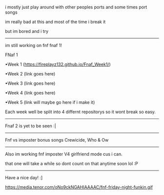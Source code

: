 i mostly just play around with other peoples ports and some times port songs

im really bad at this and most of the time i break it

but im bored and i try
_________________________________________________________________________________________________________________
im still working on fnf fnaf 1!

FNaf 1

•Week 1 (https://fireplayz132.github.io/Fnaf_Week1/)

•Week 2 (link goes here)

•Week 3 (link goes here)

•Week 4 (link goes here)

•Week 5 (link will maybe go here if i make it)

Each week well be split into 4 differnt repositorys so it wont break so easy.
_________________________________________________________________________________________________________________
Fnaf 2 is yet to be seen :|
_________________________________________________________________________________________________________________
Fnf vs imposter bonus songs Crewicide, Who & Ow
_________________________________________________________________________________________________________________
Also im working fnf imposter V4 girlfriend mode cus i can.

that one will take a while so dont count on that anytime soon lol :P
_________________________________________________________________________________________________________________
Have a nice day! :]

https://media.tenor.com/oNo9ckNGAHIAAAAC/fnf-friday-night-funkin.gif
